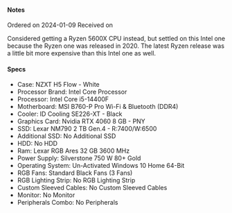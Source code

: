 #### Notes
Ordered on 2024-01-09
Received on

Considered getting a Ryzen 5600X CPU instead, but settled on this Intel one because the Ryzen one was released in 2020. The latest Ryzen release was a little bit more expensive than this Intel one as well.
#### Specs

- Case: NZXT H5 Flow - White
- Processor Brand: Intel Core Processor
- Processor: Intel Core i5-14400F
- Motherboard: MSI B760-P Pro Wi-Fi & Bluetooth (DDR4)
- Cooler: ID Cooling SE226-XT - Black
- Graphics Card: Nvidia RTX 4060 8 GB - PNY
- SSD: Lexar NM790 2 TB Gen.4 - R:7400/W:6500
- Additional SSD: No Additional SSD
- HDD: No HDD
- Ram: Lexar RGB Ares 32 GB 3600 MHz
- Power Supply: Silverstone 750 W 80+ Gold
- Operating System: Un-Activated Windows 10 Home 64-Bit
- RGB Fans: Standard Black Fans (3 Fans)
- RGB Lighting Strip: No RGB Lighting Strip
- Custom Sleeved Cables: No Custom Sleeved Cables
- Monitor: No Monitor
- Peripherals Combo: No Peripherals